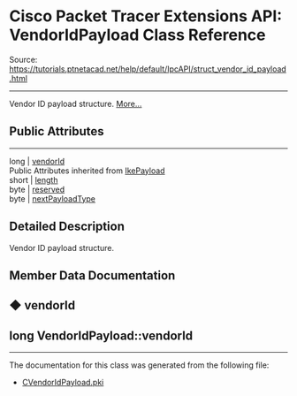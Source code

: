 # Cisco Packet Tracer Extensions API: VendorIdPayload Class Reference

Source: https://tutorials.ptnetacad.net/help/default/IpcAPI/struct_vendor_id_payload.html

---

Vendor ID payload structure. [More...](struct_vendor_id_payload.html#details)

##  Public Attributes  
  
---  
long | [vendorId](struct_vendor_id_payload.html#a067a6ff34a67aaf35bf6996f57f2347e)  
Public Attributes inherited from [IkePayload](struct_ike_payload.html)  
short | [length](struct_ike_payload.html#af91b522ca65dd50a8af9b2f184768372)  
byte | [reserved](struct_ike_payload.html#af4c12fe68fea6002842f87efd8b3467d)  
byte | [nextPayloadType](struct_ike_payload.html#aee8173dae0eb91256f1763af6ff74900)  
  
## Detailed Description

Vendor ID payload structure. 

## Member Data Documentation

## ◆ vendorId

long VendorIdPayload::vendorId  
---  
  
* * *

The documentation for this class was generated from the following file:

  * [CVendorIdPayload.pki](_c_vendor_id_payload_8pki.html)


